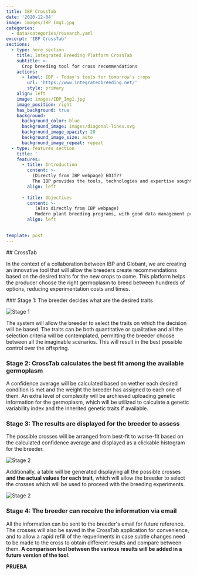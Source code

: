 ```yaml
---
title: IBP CrossTab
date: '2020-12-04'
image: images/IBP_Img1.jpg
categories:
  - data/categories/research.yaml
excerpt: 'IBP CrossTab'
sections:
  - type: hero_section
    title: Integrated Breeding Platform CrossTab
    subtitle: >-
      Crop breeding tool for cross recommendations
    actions:
      - label: IBP - Today's tools for tomorrow's crops
        url: 'https://www.integratedbreeding.net/'
        style: primary
    align: left
    image: images/IBP_Img1.jpg
    image_position: right
    has_background: true
    background:
      background_color: blue
      background_image: images/diagonal-lines.svg
      background_image_opacity: 20
      background_image_size: auto
      background_image_repeat: repeat
  - type: features_section
    title: ''
    features:
      - title: Introduction
        content: >-
          (Directly from IBP webpage) EDIT??
          The IBP provides the tools, technologies and expertise sought by plant breeding programs in the public and private sectors, mainly in developing countries, as well as by universities engaged in teaching and research for the next generation of plant breeders. We build on the considerable legacy and networks of the former Generation Challenge Programme (GCP) to connect researchers, technicians and students at the local, regional and international levels. In doing so, the IBP is able to draw upon comprehensive knowledge and resources that are invaluable to strengthen the delivery chain for key staple food crops.
        align: left
        
      - title: Objectives
        content: >-
           (Also directly from IBP webpage)
           Modern plant breeding programs, with good data management practices, meeting demand-led objectives in the context of a value chain approach that addresses consumer demand, agro-ecological challenges, and local production needs. Through the enhancement of plant breeding programs, and the sharing of knowledge resources across chain actors, we envisage improved livelihoods for farming families in developing countries.
        align: left
        

template: post
---
```

## CrossTab

In the context of a collaboration between IBP and Globant, we are creating an innovative tool that will allow the breeders create recommendations based on the desired traits for the new crops to come. This platform helps the producer choose the right germoplasm to breed between hundreds of options, reducing experimentation costs and times. 

### Stage 1: The breeder decides what are the desired traits

![Stage 1](/images/IBP_Stage1.jpg)

The system will allow the breeder to select the traits on which the decision will be based. The traits can be both quantitative or qualitative and all the selection criteria will be contemplated, permitting the breeder choose between all the imaginable scenarios. This will result in the best possible control over the offspring. 

### Stage 2: CrossTab calculates the best fit among the available germoplasm

A confidence average will be calculated based on wether each desired condition is met and the weight the breeder has assigned to each one of them. An extra level of complexity will be archieved uploading genetic information for the germoplasm, which will be utilized to calculate a genetic variability index and the inherited genetic traits if available. 

### Stage 3: The results are displayed for the breeder to assess

The possible crosses will be arranged from best-fit to worse-fit based on the calculated confidence average and displayed as a clickable histogram for the breeder. 

![Stage 2](/images/IBP_Stage2.1.jpg)

Additionally, a table will be generated displaying all the possible crosses **and the actual values for each trait**, which will allow the breeder to select the crosses which will be used to proceed with the breeding experiments. 

![Stage 2](/images/IBP_Stage2.2.jpg)


### Stage 4: The breeder can receive the information via email

All the information can be sent to the breeder's email for future reference. The crosses will also be saved in the CrossTab application for convenience, and to allow a rapid refill of the requeriments in case subtle changes need to be made to the cross to obtain different results and compare between them. **A comparison tool between the various results will be added in a future version of the tool.**


**PRUEBA**